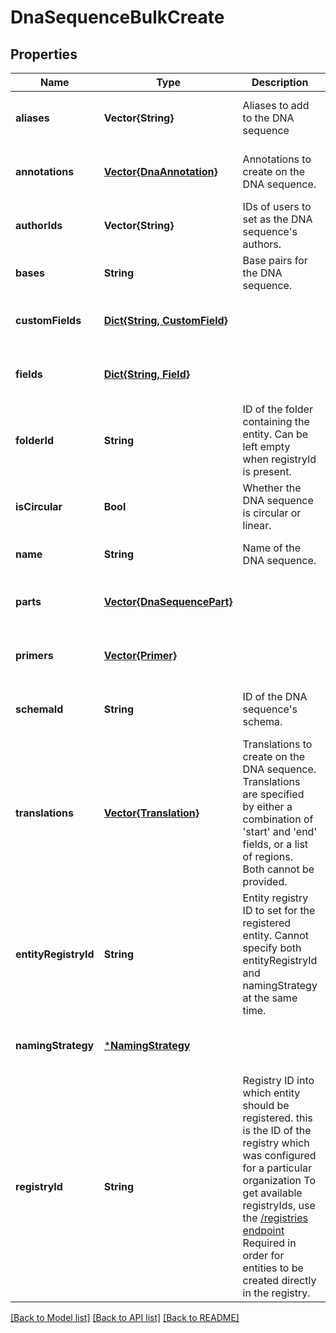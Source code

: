 # DnaSequenceBulkCreate


## Properties
Name | Type | Description | Notes
------------ | ------------- | ------------- | -------------
**aliases** | **Vector{String}** | Aliases to add to the DNA sequence | [optional] [default to nothing]
**annotations** | [**Vector{DnaAnnotation}**](DnaAnnotation.md) | Annotations to create on the DNA sequence.  | [optional] [default to nothing]
**authorIds** | **Vector{String}** | IDs of users to set as the DNA sequence&#39;s authors. | [optional] [default to nothing]
**bases** | **String** | Base pairs for the DNA sequence.  | [default to nothing]
**customFields** | [**Dict{String, CustomField}**](CustomField.md) |  | [optional] [default to nothing]
**fields** | [**Dict{String, Field}**](Field.md) |  | [optional] [default to nothing]
**folderId** | **String** | ID of the folder containing the entity. Can be left empty when registryId is present. | [optional] [default to nothing]
**isCircular** | **Bool** | Whether the DNA sequence is circular or linear.  | [default to nothing]
**name** | **String** | Name of the DNA sequence.  | [default to nothing]
**parts** | [**Vector{DnaSequencePart}**](DnaSequencePart.md) |  | [optional] [default to nothing]
**primers** | [**Vector{Primer}**](Primer.md) |  | [optional] [default to nothing]
**schemaId** | **String** | ID of the DNA sequence&#39;s schema.  | [optional] [default to nothing]
**translations** | [**Vector{Translation}**](Translation.md) | Translations to create on the DNA sequence. Translations are specified by either a combination of &#39;start&#39; and &#39;end&#39; fields, or a list of regions. Both cannot be provided.  | [optional] [default to nothing]
**entityRegistryId** | **String** | Entity registry ID to set for the registered entity. Cannot specify both entityRegistryId and namingStrategy at the same time.  | [optional] [default to nothing]
**namingStrategy** | [***NamingStrategy**](NamingStrategy.md) |  | [optional] [default to nothing]
**registryId** | **String** | Registry ID into which entity should be registered. this is the ID of the registry which was configured for a particular organization To get available registryIds, use the [/registries endpoint](#/Registry/listRegistries)  Required in order for entities to be created directly in the registry.  | [optional] [default to nothing]


[[Back to Model list]](../README.md#models) [[Back to API list]](../README.md#api-endpoints) [[Back to README]](../README.md)


